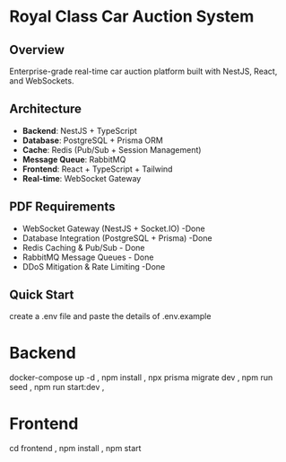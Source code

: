 # Royal Class Car Auction System

## Overview
Enterprise-grade real-time car auction platform built with NestJS, React, and WebSockets.

##  Architecture
- **Backend**: NestJS + TypeScript
- **Database**: PostgreSQL + Prisma ORM  
- **Cache**: Redis (Pub/Sub + Session Management)
- **Message Queue**: RabbitMQ
- **Frontend**: React + TypeScript + Tailwind
- **Real-time**: WebSocket Gateway

##  PDF Requirements 
- WebSocket Gateway (NestJS + Socket.IO) -Done
-  Database Integration (PostgreSQL + Prisma) -Done
-  Redis Caching & Pub/Sub - Done
-  RabbitMQ Message Queues - Done
-  DDoS Mitigation & Rate Limiting -Done

##  Quick Start

create a .env file and paste the details of .env.example

# Backend
docker-compose up -d ,
npm install ,
npx prisma migrate dev ,
npm run seed ,
npm run start:dev ,

# Frontend  
cd frontend ,
npm install ,
npm start
